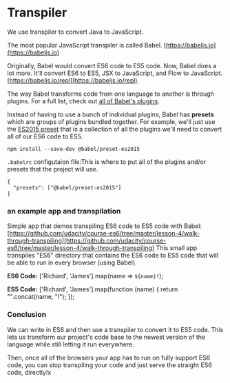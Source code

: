# Transpiler

We use transpiler to convert Java to JavaScript.

The most popular JavaScript transpiler is called Babel. [https://babeljs.io](https://babeljs.io)

Originally, Babel would convert ES6 code to ES5 code. Now, Babel does a lot more. It'll convert ES6 to ES5, JSX to JavaScript, and Flow to JavaScript. [https://babeljs.io/repl](https://babeljs.io/repl)

The way Babel transforms code from one language to another is through plugins. For a full list, check out [all of Babel's plugins](http://babeljs.io/docs/plugins/).

Instead of having to use a bunch of individual plugins, Babel has **presets** which are groups of plugins bundled together. For example, we'll just use the [ES2015 preset](http://babeljs.io/docs/plugins/preset-es2015/) that is a collection of all the plugins we'll need to convert all of our ES6 code to ES5.

```text
npm install --save-dev @babel/preset-es2015
```

 `.babelrc` configutaion file:This is where to put all of the plugins and/or presets that the project will use.

```text
{
  "presets": ["@babel/preset-es2015"]
}
```

### an example app and transpilation

Simple app that demos transpiling ES6 code to ES5 code with Babel: [https://github.com/udacity/course-es6/tree/master/lesson-4/walk-through-transpiling](https://github.com/udacity/course-es6/tree/master/lesson-4/walk-through-transpiling) This small app transpiles "ES6" directory that contains the ES6 code to ES5 code that will be able to run in every browser \(using Babel\). 

**ES6 Code:** \['Richard', 'James'\].map\(name =&gt; `${name}!`\);

**ES5 Code:** \['Richard', 'James'\].map\(function \(name\) { return "".concat\(name, "!"\); }\);

### Conclusion

We can write in ES6 and then use a transpiler to convert it to ES5 code. This lets us transform our project's code base to the newest version of the language while still letting it run everywhere. 

Then, once all of the browsers your app has to run on fully support ES6 code, you can stop transpiling your code and just serve the straight ES6 code, directly!x

